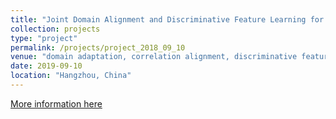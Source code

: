 ```yaml
---
title: "Joint Domain Alignment and Discriminative Feature Learning for Unsupervised Deep Domain Adaptation"
collection: projects
type: "project"
permalink: /projects/project_2018_09_10
venue: "domain adaptation, correlation alignment, discriminative feature learning"
date: 2019-09-10
location: "Hangzhou, China"
---
```


[More information here](https://github.com/chenchao666/JDDA-Master)
